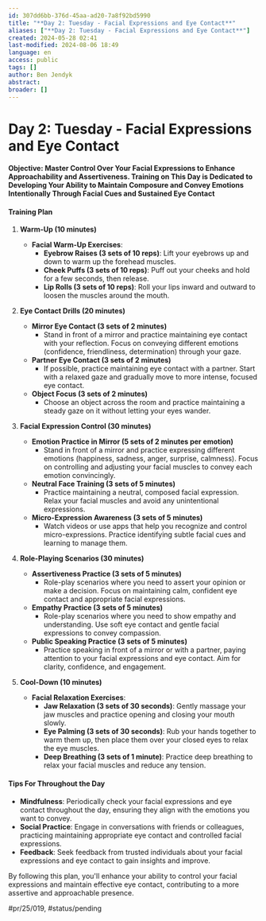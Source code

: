 ```yaml
---
id: 307dd6bb-376d-45aa-ad20-7a8f92bd5990
title: "**Day 2: Tuesday - Facial Expressions and Eye Contact**"
aliases: ["**Day 2: Tuesday - Facial Expressions and Eye Contact**"]
created: 2024-05-28 02:41
last-modified: 2024-08-06 18:49
language: en
access: public
tags: []
author: Ben Jendyk
abstract:
broader: []
---
```


# **Day 2: Tuesday - Facial Expressions and Eye Contact**

#### **Objective**: Master Control Over Your Facial Expressions to Enhance Approachability and Assertiveness. Training on This Day is Dedicated to Developing Your Ability to Maintain Composure and Convey Emotions Intentionally Through Facial Cues and Sustained Eye Contact

#### **Training Plan**

1. **Warm-Up (10 minutes)**
	- **Facial Warm-Up Exercises**:
	  - **Eyebrow Raises (3 sets of 10 reps)**: Lift your eyebrows up and down to warm up the forehead muscles.
	  - **Cheek Puffs (3 sets of 10 reps)**: Puff out your cheeks and hold for a few seconds, then release.
	  - **Lip Rolls (3 sets of 10 reps)**: Roll your lips inward and outward to loosen the muscles around the mouth.

2. **Eye Contact Drills (20 minutes)**
	- **Mirror Eye Contact (3 sets of 2 minutes)**
	  - Stand in front of a mirror and practice maintaining eye contact with your reflection. Focus on conveying different emotions (confidence, friendliness, determination) through your gaze.
	- **Partner Eye Contact (3 sets of 2 minutes)**
	  - If possible, practice maintaining eye contact with a partner. Start with a relaxed gaze and gradually move to more intense, focused eye contact.
	- **Object Focus (3 sets of 2 minutes)**
	  - Choose an object across the room and practice maintaining a steady gaze on it without letting your eyes wander.

3. **Facial Expression Control (30 minutes)**
	- **Emotion Practice in Mirror (5 sets of 2 minutes per emotion)**
	  - Stand in front of a mirror and practice expressing different emotions (happiness, sadness, anger, surprise, calmness). Focus on controlling and adjusting your facial muscles to convey each emotion convincingly.
	- **Neutral Face Training (3 sets of 5 minutes)**
	  - Practice maintaining a neutral, composed facial expression. Relax your facial muscles and avoid any unintentional expressions.
	- **Micro-Expression Awareness (3 sets of 5 minutes)**
	  - Watch videos or use apps that help you recognize and control micro-expressions. Practice identifying subtle facial cues and learning to manage them.

4. **Role-Playing Scenarios (30 minutes)**
	- **Assertiveness Practice (3 sets of 5 minutes)**
	  - Role-play scenarios where you need to assert your opinion or make a decision. Focus on maintaining calm, confident eye contact and appropriate facial expressions.
	- **Empathy Practice (3 sets of 5 minutes)**
	  - Role-play scenarios where you need to show empathy and understanding. Use soft eye contact and gentle facial expressions to convey compassion.
	- **Public Speaking Practice (3 sets of 5 minutes)**
	  - Practice speaking in front of a mirror or with a partner, paying attention to your facial expressions and eye contact. Aim for clarity, confidence, and engagement.

5. **Cool-Down (10 minutes)**
	- **Facial Relaxation Exercises**:
	  - **Jaw Relaxation (3 sets of 30 seconds)**: Gently massage your jaw muscles and practice opening and closing your mouth slowly.
	  - **Eye Palming (3 sets of 30 seconds)**: Rub your hands together to warm them up, then place them over your closed eyes to relax the eye muscles.
	  - **Deep Breathing (3 sets of 1 minute)**: Practice deep breathing to relax your facial muscles and reduce any tension.

#### **Tips For Throughout the Day**

- **Mindfulness**: Periodically check your facial expressions and eye contact throughout the day, ensuring they align with the emotions you want to convey.
- **Social Practice**: Engage in conversations with friends or colleagues, practicing maintaining appropriate eye contact and controlled facial expressions.
- **Feedback**: Seek feedback from trusted individuals about your facial expressions and eye contact to gain insights and improve.

By following this plan, you'll enhance your ability to control your facial expressions and maintain effective eye contact, contributing to a more assertive and approachable presence.


#pr/25/019, #status/pending
